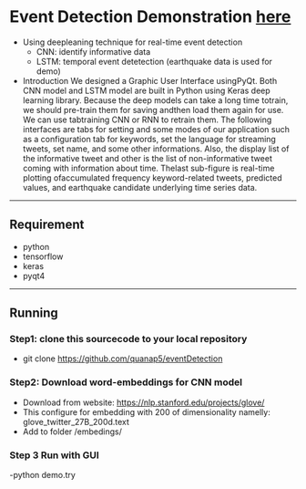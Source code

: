 # Event Detection Demonstration [here](eventDetection/Readme.pdf )

- Using deepleaning technique for real-time event detection
  - CNN: identify informative data
  - LSTM: temporal event detetection (earthquake data is used for demo)
- Introduction
We  designed  a  Graphic  User  Interface  usingPyQt. Both CNN  model and LSTM  model are built in Python using Keras deep learning library. Because the deep models can take a long time totrain,  we  should  pre-train  them  for  saving  andthen  load  them  again  for  use.  We  can  use  tabtraining  CNN  or  RNN  to  retrain  them.  The following interfaces are tabs for setting and some modes of our application such as a configuration tab for keywords, set the language for streaming tweets,  set  name,  and  some  other  informations. Also, the display  list  of  the  informative tweet  and  other  is  the  list  of  non-informative tweet coming with information about time. Thelast   sub-figure   is   real-time   plotting   ofaccumulated frequency keyword-related tweets, predicted  values,  and  earthquake  candidate underlying time series data.

----
## Requirement

- python
- tensorflow
- keras
- pyqt4

----
## Running

### Step1: clone this sourcecode to your local repository
- git clone https://github.com/quanap5/eventDetection

### Step2: Download word-embeddings for CNN model
- Download from website: https://nlp.stanford.edu/projects/glove/
- This configure for embedding with 200 of dimensionality namelly: glove_twitter_27B_200d.text
- Add to folder /embedings/

### Step 3 Run with GUI
-python demo.try

